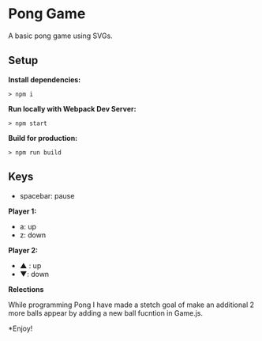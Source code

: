# Pong Game

A basic pong game using SVGs.

## Setup

**Install dependencies:**

`> npm i`

**Run locally with Webpack Dev Server:**

`> npm start`

**Build for production:**

`> npm run build`

## Keys
* spacebar: pause   

**Player 1:**
* a: up
* z: down

**Player 2:**
* ▲ : up
* ▼: down

**Relections**

While programming Pong I have made a stetch goal of make an additional 2 more balls appear by adding a new ball fucntion in Game.js.

*Enjoy!
